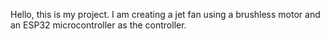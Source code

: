 Hello, this is my project. I am creating a jet fan using a brushless motor and an ESP32 microcontroller as the controller.
